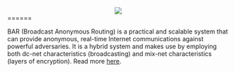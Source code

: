 <center><img src="https://sophron.github.io/BAR/bar-logo-2.png"/></center>
======

BAR (Broadcast Anonymous Routing) is a practical and scalable system that can provide anonymous, real-time Internet communications against powerful adversaries. It is a hybrid system and makes use by employing both dc-net characteristics (broadcasting) and mix-net characteristics (layers of encryption). Read more [here](https://sophron.github.io/BAR/).
